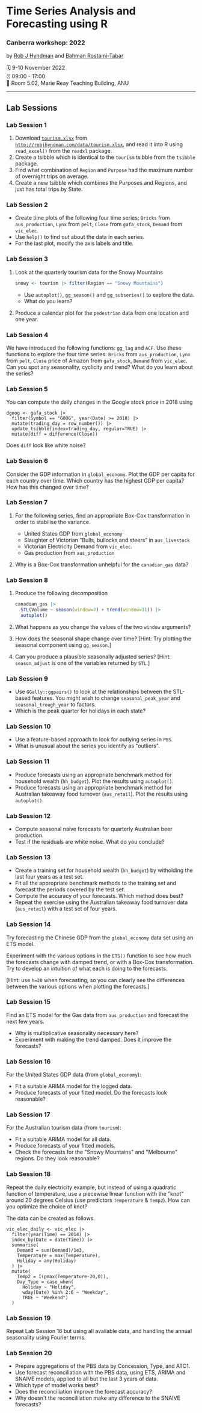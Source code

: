 Time Series Analysis and Forecasting using R
================

### Canberra workshop: 2022

by [Rob J Hyndman](https://robjhyndman.com) and [Bahman Rostami-Tabar](http://bahmanrt.com)

:spiral_calendar: 9-10 November 2022<br>
:alarm_clock:     09:00 - 17:00<br>
:hotel:           Room 5.02, Marie Reay Teaching Building, ANU


-----

## Lab Sessions

### Lab Session 1

 1. Download [`tourism.xlsx`](http://robjhyndman.com/data/tourism.xlsx) from [`http://robjhyndman.com/data/tourism.xlsx`](http://robjhyndman.com/data/tourism.xlsx), and read it into R using `read_excel()` from the `readxl` package.
 2. Create a tsibble which is identical to the `tourism` tsibble from the `tsibble` package.
 3. Find what combination of `Region` and `Purpose` had the maximum number of overnight trips on average.
 4. Create a new tsibble which combines the Purposes and Regions, and just has total trips by State.

### Lab Session 2

- Create time plots of the following four time series: `Bricks` from `aus_production`, `Lynx` from `pelt`, `Close` from `gafa_stock`, `Demand` from `vic_elec`.
- Use `help()` to find out about the data in each series.
- For the last plot, modify the axis labels and title.

### Lab Session 3

1. Look at the quarterly tourism data for the Snowy Mountains

    ```r
    snowy <- tourism |> filter(Region == "Snowy Mountains")
    ```

    - Use `autoplot()`, `gg_season()` and `gg_subseries()` to explore the data.
    - What do you learn?

2. Produce a calendar plot for the `pedestrian` data from one location and one year.

### Lab Session 4

We have introduced the following functions: `gg_lag` and `ACF`. Use these functions to explore the four time series: `Bricks` from `aus_production`, `Lynx` from `pelt`, `Close` price of Amazon from `gafa_stock`, `Demand` from `vic_elec`. Can you spot any seasonality, cyclicity and trend? What do you learn about the series?

### Lab Session 5

You can compute the daily changes in the Google stock price in 2018 using

```{r, eval = FALSE}
dgoog <- gafa_stock |>
  filter(Symbol == "GOOG", year(Date) >= 2018) |>
  mutate(trading_day = row_number()) |>
  update_tsibble(index=trading_day, regular=TRUE) |>
  mutate(diff = difference(Close))
```

Does `diff` look like white noise?

### Lab Session 6

Consider the GDP information in `global_economy`. Plot the GDP per capita for each country over time. Which country has the highest GDP per capita? How has this changed over time?

### Lab Session 7

1. For the following series, find an appropriate Box-Cox transformation in order to stabilise the variance.

    * United States GDP from `global_economy`
    * Slaughter of Victorian “Bulls, bullocks and steers” in `aus_livestock`
    * Victorian Electricity Demand from `vic_elec`.
    * Gas production from `aus_production`

2. Why is a Box-Cox transformation unhelpful for the `canadian_gas` data?

### Lab Session 8

1. Produce the following decomposition

    ```r
    canadian_gas |>
      STL(Volume ~ season(window=7) + trend(window=11)) |>
      autoplot()
    ```

2. What happens as you change the values of the two `window` arguments?

3. How does the seasonal shape change over time? [Hint: Try plotting the seasonal component using `gg_season`.]

4. Can you produce a plausible seasonally adjusted series? [Hint: `season_adjust` is one of the variables returned by `STL`.]

### Lab Session 9

 * Use ``GGally::ggpairs()`` to look at the relationships between the STL-based features. You might wish to change `seasonal_peak_year` and `seasonal_trough_year` to factors.
 * Which is the peak quarter for holidays in each state?

### Lab Session 10

* Use a feature-based approach to look for outlying series in `PBS`.
* What is unusual about the series you identify as "outliers".

### Lab Session 11

 * Produce forecasts using an appropriate benchmark method for household wealth (`hh_budget`). Plot the results using `autoplot()`.
 * Produce forecasts using an appropriate benchmark method for Australian takeaway food turnover (`aus_retail`). Plot the results using `autoplot()`.

### Lab Session 12

  * Compute seasonal naïve forecasts for quarterly Australian beer production.
  * Test if the residuals are white noise. What do you conclude?

### Lab Session 13

 * Create a training set for household wealth (`hh_budget`) by witholding the last four years as a test set.
 * Fit all the appropriate benchmark methods to the training set and forecast the periods covered by the test set.
 * Compute the accuracy of your forecasts. Which method does best?
 * Repeat the exercise using the Australian takeaway food turnover data (`aus_retail`) with a test set of four years.

### Lab Session 14

Try forecasting the Chinese GDP from the `global_economy` data set using an ETS model.

Experiment with the various options in the `ETS()` function to see how much the forecasts change with damped trend, or with a Box-Cox transformation. Try to develop an intuition of what each is doing to the forecasts.

[Hint: use `h=20` when forecasting, so you can clearly see the differences between the various options when plotting the forecasts.]

### Lab Session 15

Find an ETS model for the Gas data from `aus_production` and forecast the next few years.

  * Why is multiplicative seasonality necessary here?
  * Experiment with making the trend damped. Does it improve the forecasts?

### Lab Session 16

For the United States GDP data (from `global_economy`):

 * Fit a suitable ARIMA model for the logged data.
 * Produce forecasts of your fitted model. Do the forecasts look reasonable?

### Lab Session 17

For the Australian tourism data (from `tourism`):

 * Fit a suitable ARIMA model for all data.
 * Produce forecasts of your fitted models.
 * Check the forecasts for the "Snowy Mountains" and "Melbourne" regions. Do they look reasonable?

### Lab Session 18


Repeat the daily electricity example, but instead of using a quadratic function of temperature, use a piecewise linear function with the "knot" around 20 degrees Celsius (use predictors `Temperature` & `Temp2`). How can you optimize the choice of knot?

The data can be created as follows.

```{r echo=TRUE, eval=FALSE}
vic_elec_daily <- vic_elec |>
  filter(year(Time) == 2014) |>
  index_by(Date = date(Time)) |>
  summarise(
    Demand = sum(Demand)/1e3,
    Temperature = max(Temperature),
    Holiday = any(Holiday)
  ) |>
  mutate(
    Temp2 = I(pmax(Temperature-20,0)),
    Day_Type = case_when(
      Holiday ~ "Holiday",
      wday(Date) %in% 2:6 ~ "Weekday",
      TRUE ~ "Weekend")
  )
```

### Lab Session 19

Repeat Lab Session 16 but using all available data, and handling the annual seasonality using Fourier terms.

### Lab Session 20

* Prepare aggregations of the PBS data by Concession, Type, and ATC1.
* Use forecast reconciliation with the PBS data, using ETS, ARIMA and SNAIVE models, applied to all but the last 3 years of data.
* Which type of model works best?
* Does the reconciliation improve the forecast accuracy?
* Why doesn't the reconcililation make any difference to the SNAIVE forecasts?
